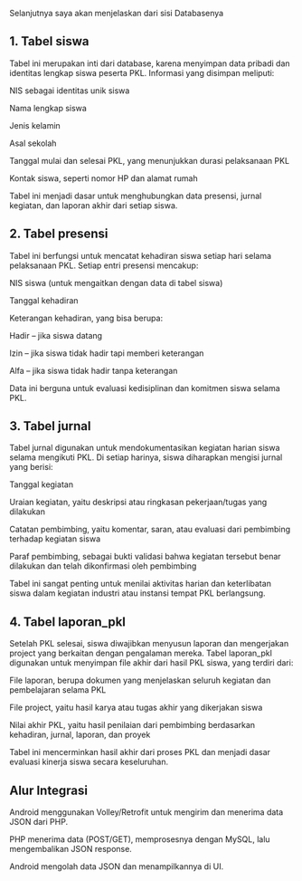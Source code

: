 Selanjutnya saya akan menjelaskan dari sisi Databasenya

## 1. Tabel siswa
Tabel ini merupakan inti dari database, karena menyimpan data pribadi dan identitas lengkap siswa peserta PKL.
Informasi yang disimpan meliputi:

NIS sebagai identitas unik siswa

Nama lengkap siswa

Jenis kelamin

Asal sekolah

Tanggal mulai dan selesai PKL, yang menunjukkan durasi pelaksanaan PKL

Kontak siswa, seperti nomor HP dan alamat rumah

Tabel ini menjadi dasar untuk menghubungkan data presensi, jurnal kegiatan, dan laporan akhir dari setiap siswa.

## 2. Tabel presensi
Tabel ini berfungsi untuk mencatat kehadiran siswa setiap hari selama pelaksanaan PKL.
Setiap entri presensi mencakup:

NIS siswa (untuk mengaitkan dengan data di tabel siswa)

Tanggal kehadiran

Keterangan kehadiran, yang bisa berupa:

Hadir – jika siswa datang

Izin – jika siswa tidak hadir tapi memberi keterangan

Alfa – jika siswa tidak hadir tanpa keterangan

Data ini berguna untuk evaluasi kedisiplinan dan komitmen siswa selama PKL.

## 3. Tabel jurnal
Tabel jurnal digunakan untuk mendokumentasikan kegiatan harian siswa selama mengikuti PKL.
Di setiap harinya, siswa diharapkan mengisi jurnal yang berisi:

Tanggal kegiatan

Uraian kegiatan, yaitu deskripsi atau ringkasan pekerjaan/tugas yang dilakukan

Catatan pembimbing, yaitu komentar, saran, atau evaluasi dari pembimbing terhadap kegiatan siswa

Paraf pembimbing, sebagai bukti validasi bahwa kegiatan tersebut benar dilakukan dan telah dikonfirmasi oleh pembimbing

Tabel ini sangat penting untuk menilai aktivitas harian dan keterlibatan siswa dalam kegiatan industri atau instansi tempat PKL berlangsung.

## 4. Tabel laporan_pkl
Setelah PKL selesai, siswa diwajibkan menyusun laporan dan mengerjakan project yang berkaitan dengan pengalaman mereka.
Tabel laporan_pkl digunakan untuk menyimpan file akhir dari hasil PKL siswa, yang terdiri dari:

File laporan, berupa dokumen yang menjelaskan seluruh kegiatan dan pembelajaran selama PKL

File project, yaitu hasil karya atau tugas akhir yang dikerjakan siswa

Nilai akhir PKL, yaitu hasil penilaian dari pembimbing berdasarkan kehadiran, jurnal, laporan, dan proyek

Tabel ini mencerminkan hasil akhir dari proses PKL dan menjadi dasar evaluasi kinerja siswa secara keseluruhan.

## Alur Integrasi
Android menggunakan Volley/Retrofit untuk mengirim dan menerima data JSON dari PHP.

PHP menerima data (POST/GET), memprosesnya dengan MySQL, lalu mengembalikan JSON response.

Android mengolah data JSON dan menampilkannya di UI.
